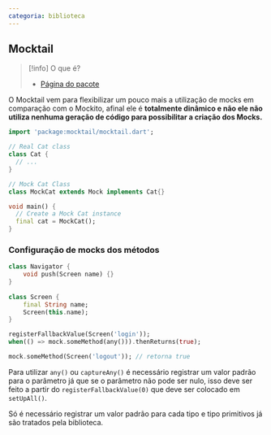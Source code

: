 ```yaml
---
categoria: biblioteca
---
```

## Mocktail

> [!info] O que é?
> - [Página do pacote](https://pub.dev/packages/mocktail)

O Mocktail vem para flexibilizar um pouco mais a utilização de mocks em comparação com o Mockito, afinal ele é **totalmente dinâmico e não ele não utiliza nenhuma geração de código para possibilitar a criação dos Mocks.**

```dart
import 'package:mocktail/mocktail.dart';

// Real Cat class
class Cat {
  // ...
}

// Mock Cat Class
class MockCat extends Mock implements Cat{}

void main() {
  // Create a Mock Cat instance
  final cat = MockCat();
}
```

### Configuração de mocks dos métodos

```dart
class Navigator {  
	void push(Screen name) {}  
}  
  
class Screen {  
	final String name;  
	Screen(this.name);  
}

registerFallbackValue(Screen('login'));
when(() => mock.someMethod(any())).thenReturns(true);

mock.someMethod(Screen('logout')); // retorna true
```

Para utilizar `any()` ou `captureAny()` é necessário registrar um valor padrão para o parâmetro já que se o parâmetro não pode ser nulo, isso deve ser feito a partir do `registerFallbackValue(0)` que deve ser colocado em `setUpAll()`.

Só é necessário registrar um valor padrão para cada tipo e tipo primitivos já são tratados pela biblioteca.